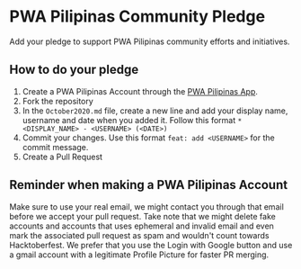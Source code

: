 # PWA Pilipinas Community Pledge
Add your pledge to support PWA Pilipinas community efforts and initiatives.

## How to do your pledge
1. Create a PWA Pilipinas Account through the [PWA Pilipinas App](https://app.pwapilipinas.org).
2. Fork the repository
3. In the `October2020.md` file, create a new line and add your display name, username and date when you added it. Follow this format `* <DISPLAY_NAME> - <USERNAME> (<DATE>)`
4. Commit your changes. Use this format `feat: add <USERNAME>` for the commit message.
4. Create a Pull Request

## Reminder when making a PWA Pilipinas Account
Make sure to use your real email, we might contact you through that email before we accept your pull request. Take note that we might delete fake accounts and accounts that uses ephemeral and invalid email and even mark the associated pull request as spam and wouldn't count towards Hacktoberfest. We prefer that you use the Login with Google button and use a gmail account with a legitimate Profile Picture for faster PR merging.
